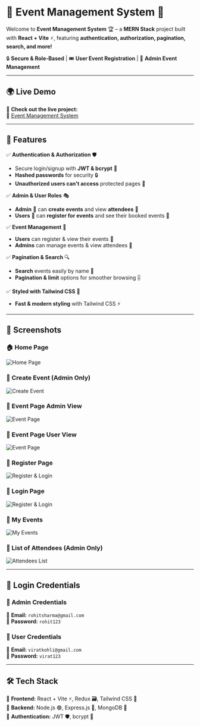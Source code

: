 # 📢 Event Management System 🎉

Welcome to **Event Management System** 🏆 – a **MERN Stack** project built with **React + Vite** ⚡, featuring **authentication, authorization, pagination, search, and more!**  

🔒 **Secure & Role-Based** | 🎟️ **User Event Registration** | 📆 **Admin Event Management**  

---

## 🌍 **Live Demo**  
🚀 **Check out the live project:**  
🔗 [Event Management System](https://assesments-steel.vercel.app/login)  

---

## 🚀 Features  
✅ **Authentication & Authorization** 🛡️  
- Secure login/signup with **JWT & bcrypt** 🔑  
- **Hashed passwords** for security 🔒  
- **Unauthorized users can't access** protected pages 🚧  

✅ **Admin & User Roles** 🎭  
- **Admin** 👑 can **create events** and view **attendees** 📝  
- **Users** 👤 can **register for events** and see their booked events 📌  

✅ **Event Management** 🎉  
- **Users** can register & view their events 📅  
- **Admins** can manage events & view attendees 🧐  

✅ **Pagination & Search** 🔍  
- **Search** events easily by name 📖  
- **Pagination & limit** options for smoother browsing 🎚️  

✅ **Styled with Tailwind CSS** 🎨  
- **Fast & modern styling** with Tailwind CSS ⚡  

---

## 📸 Screenshots  

### 🏠 Home Page  
![Home Page](https://github.com/Altamashhhhhh/Altamashhhhhh.github.io/blob/main/ems-home.png?raw=true)  

### 📝 Create Event (Admin Only)  
![Create Event](https://github.com/Altamashhhhhh/Altamashhhhhh.github.io/blob/main/ems-create-event.png?raw=true)  

### 📅 Event Page Admin View 
![Event Page](https://github.com/Altamashhhhhh/Altamashhhhhh.github.io/blob/main/ems-admin-events.png?raw=true)  

### 📅 Event Page User View
![Event Page](https://github.com/Altamashhhhhh/Altamashhhhhh.github.io/blob/main/ems-user-events.png?raw=true)  

### 🔑 Register Page  
![Register & Login](https://github.com/Altamashhhhhh/Altamashhhhhh.github.io/blob/main/ems-register.png?raw=true) 

### 🔑 Login Page  
![Register & Login](https://github.com/Altamashhhhhh/Altamashhhhhh.github.io/blob/main/ems-login.png?raw=true) 

### 📌 My Events  
![My Events](https://github.com/Altamashhhhhh/Altamashhhhhh.github.io/blob/main/ems-my-events.png?raw=true)  

### 📝 List of Attendees (Admin Only)  
![Attendees List](https://github.com/Altamashhhhhh/Altamashhhhhh.github.io/blob/main/ems-attendees.png?raw=true)  

---

## 🔑 **Login Credentials**  
### **👑 Admin Credentials**  
📧 **Email:** `rohitsharma@gmail.com`  
🔑 **Password:** `rohit123`  

### **👤 User Credentials**  
📧 **Email:** `viratkohli@gmail.com`  
🔑 **Password:** `virat123`  

---

## 🛠 **Tech Stack**  
🚀 **Frontend:** React + Vite ⚡, Redux 🗃️, Tailwind CSS 🎨  
💾 **Backend:** Node.js 🟢, Express.js 🚀, MongoDB 🍃  
🔐 **Authentication:** JWT 🛡️, bcrypt 🔑  

 